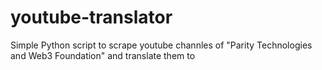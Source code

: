 # youtube-translator
Simple Python script to scrape youtube channles of "Parity Technologies and Web3 Foundation" and translate them to 
